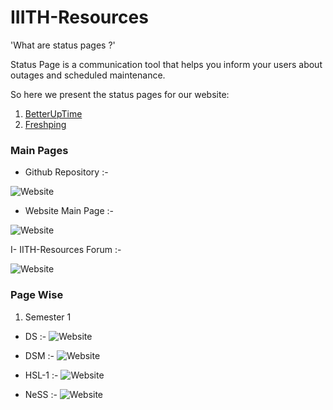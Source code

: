 # IIITH-Resources 

'What are status pages ?'

Status Page is a communication tool that helps you inform your users about outages and scheduled maintenance.

So here we present the status pages for our website:
  1. [BetterUpTime](https://iiith.betteruptime.com/)
  2. [Freshping](https://statuspage.freshping.io/59242-IIITHResources) 

### Main Pages
- Github Repository :-

![Website](https://img.shields.io/website?down_color=red&down_message=DOWN&label=Github%20Repo&style=plastic&up_color=yellow&up_message=UP&url=https%3A%2F%2Fgithub.com%2Fbhavberi%2FIIITH-Resources)

- Website Main Page :-

![Website](https://img.shields.io/website?down_color=red&down_message=Waiting&label=IIITH-Resources%20Website%20Status&style=plastic&up_color=green&up_message=UP&url=https%3A%2F%2Fbhavberi.github.io%2FIIITH-Resources%2F)

I- IITH-Resources Forum :-

![Website](https://img.shields.io/website?down_color=red&down_message=Waiting&label=IIITH%20Forum&style=plastic&up_color=green&up_message=UP&url=https%3A%2F%2Fiiith.boards.net%2F)

### Page Wise
1. Semester 1
 - DS :-  ![Website](https://img.shields.io/website?down_color=red&down_message=Waiting&label=Page%20Status&style=plastic&up_color=blue&up_message=UP&url=https%3A%2F%2Fbhavberi.github.io%2FIIITH-Resources%2FWeb%2FDS%2Findex.html)

- DSM :- ![Website](https://img.shields.io/website?down_color=red&down_message=Waiting&label=Page%20Status&style=plastic&up_color=blue&up_message=UP&url=https%3A%2F%2Fbhavberi.github.io%2FIIITH-Resources%2FWeb%2FDSM%2Findex.html)

- HSL-1 :- ![Website](https://img.shields.io/website?down_color=red&down_message=Waiting&label=Page%20Status&style=plastic&up_color=blue&up_message=UP&url=https%3A%2F%2Fbhavberi.github.io%2FIIITH-Resources%2FWeb%2FHSL1%2Findex.html)

- NeSS :- ![Website](https://img.shields.io/website?down_color=red&down_message=Waiting&label=Page%20Status&style=plastic&up_color=blue&up_message=UP&url=https%3A%2F%2Fbhavberi.github.io%2FIIITH-Resources%2FWeb%2FNeSS%2Findex.html)

<!--2. Semester 2-->